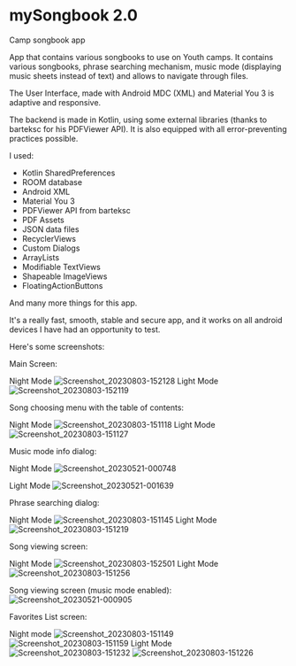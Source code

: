# mySongbook 2.0
 Camp songbook app

App that contains various songbooks to use on Youth camps. It contains various songbooks, phrase searching mechanism, music mode (displaying music sheets instead of text) and allows to navigate through files. 

The User Interface, made with Android MDC (XML) and Material You 3 is adaptive and responsive.

The backend is made in Kotlin, using some external libraries (thanks to barteksc for his PDFViewer API). It is also equipped with all error-preventing practices possible.

I used:
- Kotlin SharedPreferences
- ROOM database
- Android XML
- Material You 3
- PDFViewer API from barteksc
- PDF Assets
- JSON data files
- RecyclerViews
- Custom Dialogs
- ArrayLists
- Modifiable TextViews
- Shapeable ImageViews
- FloatingActionButtons
  
And many more things for this app.


It's a really fast, smooth, stable and secure app, and it works on all android devices I have had an opportunity to test.

Here's some screenshots:

Main Screen:

Night Mode
![Screenshot_20230803-152128](https://github.com/macizett/mySongbook/assets/123411141/b2a3ead1-8b40-434f-ad2b-94c882b0beec)
Light Mode
![Screenshot_20230803-152119](https://github.com/macizett/mySongbook/assets/123411141/65c4df6c-66e3-45e6-8eb5-a6e6b4cfd681)



Song choosing menu with the table of contents:

Night Mode
![Screenshot_20230803-151118](https://github.com/macizett/mySongbook/assets/123411141/d5a2592e-ab50-424e-ae24-1f0e26a84cd6)
Light Mode
![Screenshot_20230803-151127](https://github.com/macizett/mySongbook/assets/123411141/e401aaed-673c-4ca3-b076-f15fb56816c6)


Music mode info dialog:

Night Mode
![Screenshot_20230521-000748](https://github.com/macizett/mySongbook/assets/123411141/c8e5f308-a992-449b-b545-d986793f668b)

Light Mode
![Screenshot_20230521-001639](https://github.com/macizett/mySongbook/assets/123411141/cc48930c-18f1-4684-83af-7e85e22c0f2e)


Phrase searching dialog:

Night Mode
![Screenshot_20230803-151145](https://github.com/macizett/mySongbook/assets/123411141/8fe0a2a0-cd78-4fd8-af8f-14534cdf55fd)
Light Mode
![Screenshot_20230803-151219](https://github.com/macizett/mySongbook/assets/123411141/d458b311-6193-490f-a997-b8955ed708aa)


Song viewing screen:

Night Mode
![Screenshot_20230803-152501](https://github.com/macizett/mySongbook/assets/123411141/5bb2da00-048f-46d0-a10b-44a3d03f5541)
Light Mode
![Screenshot_20230803-151256](https://github.com/macizett/mySongbook/assets/123411141/8af7b8e6-e572-4a7f-8526-b1a584b8bb87)

Song viewing screen (music mode enabled):
![Screenshot_20230521-000905](https://github.com/macizett/mySongbook/assets/123411141/5ab47e33-c7df-4be8-974e-829f06ce2d63)

Favorites List screen:

Night mode
![Screenshot_20230803-151149](https://github.com/macizett/mySongbook/assets/123411141/502e77ed-f331-4fa3-b197-35f5f81b4ca1)
![Screenshot_20230803-151159](https://github.com/macizett/mySongbook/assets/123411141/56d3cc81-4f96-41c0-a056-63ac3a2a6cdd)
Light Mode
![Screenshot_20230803-151232](https://github.com/macizett/mySongbook/assets/123411141/b72f5f00-53eb-48a9-8b41-fe19e163c3c0)
![Screenshot_20230803-151226](https://github.com/macizett/mySongbook/assets/123411141/c75bf020-a150-4a01-be27-252277e757d4)

